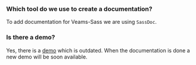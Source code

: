 ### Which tool do we use to create a documentation?

To add documentation for Veams-Sass we are using `SassDoc`. 

### Is there a demo?

Yes, there is a [demo](http://scss.prototype-generator.com) which is outdated. When the documentation is done a new demo will be soon available.

